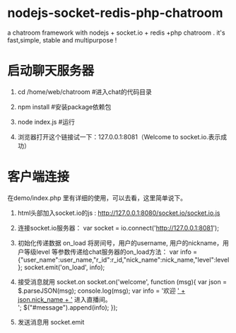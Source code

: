 nodejs-socket-redis-php-chatroom
================================

a chatroom framework with nodejs + socket.io + redis +php chatroom . it's fast,simple, stable and multipurpose !

启动聊天服务器
================================

1. cd /home/web/chatroom #进入chat的代码目录

2. npm install #安装package依赖包

3. node index.js #运行

4. 浏览器打开这个链接试一下：127.0.0.1:8081（Welcome to socket.io.表示成功）

客户端连接
================================

在demo/index.php 里有详细的使用，可以去看，这里简单说下。

1. html头部加入socket.io的js : http://127.0.0.1:8080/socket.io/socket.io.js

2. 连接socket.io服务器：
 var socket = io.connect('http://127.0.0.1:8081');

3. 初始化传递数据 on_load
将房间号，用户的username, 用户的nickname，用户等级level 等参数传递给chat服务器的on_load方法：
var info = {"user_name":user_name,"r_id":r_id,"nick_name":nick_name,"level":level};
socket.emit('on_load', info);

4. 接受消息就用 socket.on
  socket.on('welcome', function (msg){
        var json = $.parseJSON(msg);
        console.log(msg);
        var info = '欢迎 <a href="#" class="name">' + json.nick_name + '</a> 进入直播间。<br>';
        $("#message").append(info);
  });

5. 发送消息用 socket.emit
